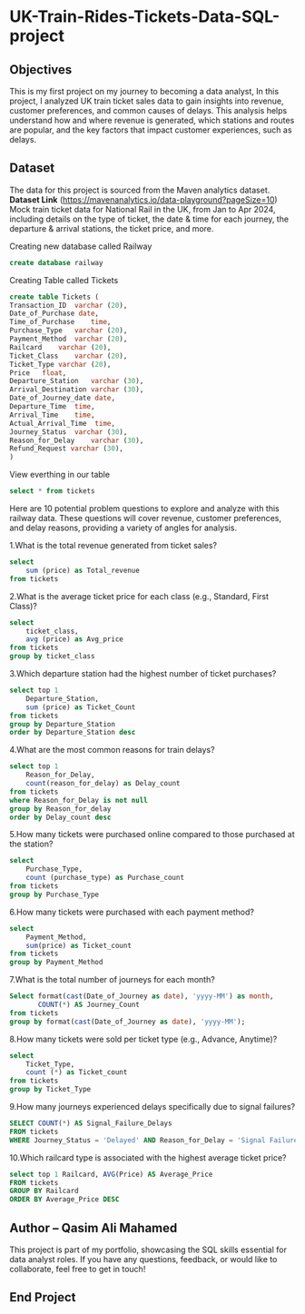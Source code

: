 # UK-Train-Rides-Tickets-Data-SQL-project

## Objectives

This is my first project on my journey to becoming a data analyst, In this project, I analyzed UK train ticket sales data to gain insights into revenue, customer preferences, and common causes of delays. This analysis helps understand how and where revenue is generated, which stations and routes are popular, and the key factors that impact customer experiences, such as delays.

## Dataset
The data for this project is sourced from the Maven analytics dataset. <br>
**Dataset Link** (https://mavenanalytics.io/data-playground?pageSize=10) <br>
Mock train ticket data for National Rail in the UK, from Jan to Apr 2024, including details on the type of ticket, the date & time for each journey, the departure & arrival stations, the ticket price, and more.



Creating new database called Railway
```sql
create database railway
```

Creating Table called Tickets

```sql
create table Tickets (
Transaction_ID	varchar (20),
Date_of_Purchase date,	
Time_of_Purchase	time,
Purchase_Type	varchar (20),
Payment_Method	varchar (20),
Railcard	varchar (20),
Ticket_Class	varchar (20),
Ticket_Type	varchar (20),
Price	float,
Departure_Station	varchar (30),
Arrival_Destination	varchar (30),
Date_of_Journey_date date,
Departure_Time	time,
Arrival_Time	time,
Actual_Arrival_Time	 time,
Journey_Status	varchar (30),
Reason_for_Delay	varchar (30),
Refund_Request varchar (30),
)
```

View everthing in our table
```sql
select * from tickets
```

Here are 10 potential problem questions to explore and analyze with this railway data.
These questions will cover revenue, customer preferences, and delay reasons, providing a variety of angles for analysis.


1.What is the total revenue generated from ticket sales?
```sql
select 
	sum (price) as Total_revenue
from tickets
```

2.What is the average ticket price for each class (e.g., Standard, First Class)?
```sql
select
	ticket_class, 
	avg (price) as Avg_price
from tickets
group by ticket_class
```
3.Which departure station had the highest number of ticket purchases?
```sql
select top 1
	Departure_Station,
	sum (price) as Ticket_Count
from tickets
group by Departure_Station
order by Departure_Station desc
```

4.What are the most common reasons for train delays?
```sql
select top 1
	Reason_for_Delay,
	count(reason_for_delay) as Delay_count
from tickets
where Reason_for_Delay is not null
group by Reason_for_delay
order by Delay_count desc
```

5.How many tickets were purchased online compared to those purchased at the station?
```sql
select 
	Purchase_Type,
	count (purchase_type) as Purchase_count
from tickets
group by Purchase_Type	
```
6.How many tickets were purchased with each payment method?
```sql
select 
	Payment_Method,
	sum(price) as Ticket_count
from tickets
group by Payment_Method
```

7.What is the total number of journeys for each month?
```sql
Select format(cast(Date_of_Journey as date), 'yyyy-MM') as month, 
       COUNT(*) AS Journey_Count
from tickets
group by format(cast(Date_of_Journey as date), 'yyyy-MM');
```


8.How many tickets were sold per ticket type (e.g., Advance, Anytime)?

```sql
select 
	Ticket_Type,
	count (*) as Ticket_count
from tickets
group by Ticket_Type
```


9.How many journeys experienced delays specifically due to signal failures?

```sql
SELECT COUNT(*) AS Signal_Failure_Delays
FROM tickets
WHERE Journey_Status = 'Delayed' AND Reason_for_Delay = 'Signal Failure';
```


10.Which railcard type is associated with the highest average ticket price?
```sql
select top 1 Railcard, AVG(Price) AS Average_Price
FROM tickets
GROUP BY Railcard
ORDER BY Average_Price DESC
```


## Author – Qasim Ali Mahamed
This project is part of my portfolio, showcasing the SQL skills essential for data analyst roles. If you have any questions, feedback, or would like to collaborate, feel free to get in touch!

## End Project
